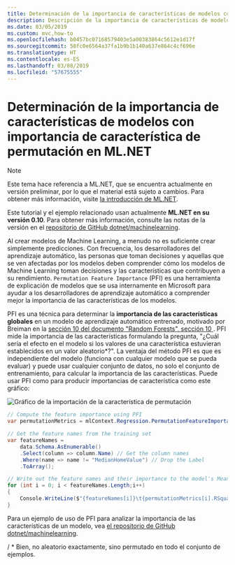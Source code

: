 ```yaml
---
title: Determinación de la importancia de características de modelos con importancia de característica de permutación en ML.NET
description: Descripción de la importancia de características de modelos con importancia de característica de permutación en ML.NET
ms.date: 03/05/2019
ms.custom: mvc,how-to
ms.openlocfilehash: b0457bc07168579403e5a00383864c5612e1d17f
ms.sourcegitcommit: 58fc0e6564a37fa1b9b1b140a637e864c4cf696e
ms.translationtype: HT
ms.contentlocale: es-ES
ms.lasthandoff: 03/08/2019
ms.locfileid: "57675555"
---
```

# <a name="determine-the-feature-importance-of-models-with-permutation-feature-importance-in-mlnet"></a>Determinación de la importancia de características de modelos con importancia de característica de permutación en ML.NET

> [!NOTE]
> Este tema hace referencia a ML.NET, que se encuentra actualmente en versión preliminar, por lo que el material está sujeto a cambios. Para obtener más información, visite [la introducción de ML.NET](https://www.microsoft.com/net/learn/apps/machine-learning-and-ai/ml-dotnet).

Este tutorial y el ejemplo relacionado usan actualmente **ML.NET en su versión 0.10**. Para obtener más información, consulte las notas de la versión en el [repositorio de GitHub dotnet/machinelearning](https://github.com/dotnet/machinelearning/tree/master/docs/release-notes).

Al crear modelos de Machine Learning, a menudo no es suficiente crear simplemente predicciones. Con frecuencia, los desarrolladores del aprendizaje automático, las personas que toman decisiones y aquellas que se ven afectadas por los modelos deben comprender cómo los modelos de Machine Learning toman decisiones y las características que contribuyen a su rendimiento. `Permutation Feature Importance` (PFI) es una herramienta de explicación de modelos que se usa internamente en Microsoft para ayudar a los desarrolladores de aprendizaje automático a comprender mejor la importancia de las características de los modelos.

PFI es una técnica para determinar la **importancia de las características globales** en un modelo de aprendizaje automático entrenado, motivado por Breiman en la [sección 10 del documento "Random Forests", sección 10 ](https://www.stat.berkeley.edu/~breiman/randomforest2001.pdf). PFI mide la importancia de las características formulando la pregunta, "¿Cuál sería el efecto en el modelo si los valores de una característica estuvieran establecidos en un valor aleatorio*?". La ventaja del método PFI es que es independiente del modelo (funciona con cualquier modelo que se pueda evaluar) y puede usar cualquier conjunto de datos, no solo el conjunto de entrenamiento, para calcular la importancia de las características. Puede usar PFI como para producir importancias de característica como este gráfico:

![Gráfico de la importación de la característica de permutación](./media/determine-global-feature-importance-in-model/pfi-graph.png)

```csharp
// Compute the feature importance using PFI
var permutationMetrics = mlContext.Regression.PermutationFeatureImportance(model.LastTransformer, model.Transform(data), "MedianHomeValue");

// Get the feature names from the training set
var featureNames =
    data.Schema.AsEnumerable()
    .Select(column => column.Name) // Get the column names
    .Where(name => name != "MedianHomeValue") // Drop the Label
    .ToArray();

// Write out the feature names and their importance to the model's Mean R-squared value
for (int i = 0; i < featureNames.Length;i++)
{
    Console.WriteLine($"{featureNames[i]}\t{permutationMetrics[i].RSquared.Mean:G4}");
}
```

Para un ejemplo de uso de PFI para analizar la importancia de las características de un modelo, vea [el repositorio de GitHub dotnet/machinelearning](https://github.com/dotnet/machinelearning/tree/master/docs/samples/Microsoft.ML.Samples/Dynamic/PermutationFeatureImportance).

/ * Bien, no aleatorio exactamente, sino permutado en todo el conjunto de ejemplos.
